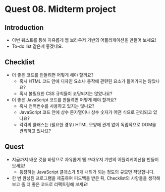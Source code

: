 # Quest 08. Midterm project


## Introduction
* 이번 퀘스트를 통해 자유롭게 웹 브라우저 기반의 어플리케이션을 만들어 보세요!
* To-do list 같은게 좋겠네요.

## Checklist
* 더 좋은 코드를 만들려면 어떻게 해야 할까요?
  * 혹시 HTML 코드 안에 디자인 요소나 동작에 관련된 요소가 들어가지는 않았나요?
  * 혹시 불필요한 CSS 규칙들이 코딩되지는 않았나요?
* 더 좋은 JavaScript 코드를 만들려면 어떻게 해야 할까요?
  * 혹시 전역변수를 사용하고 있지는 않나요?
  * JavaScript 코드 안에 상수 문자열이나 상수 숫자가 어떤 식으로 관리되고 있나요?
  * 각각의 클래스는 (필요한 경우) HTML 모양에 관계 없이 독립적으로 DOM을 관리하고 있나요?

## Quest
* 지금까지 배운 것을 바탕으로 자유롭게 웹 브라우저 기반의 어플리케이션을 만들어 보세요!
  * 등장하는 JavaScript 클래스가 5개 내외가 되는 정도의 규모면 적당합니다.
* 한 번 완성된 프로그램을 제출하여 피드백을 받은 뒤, Checklist의 사항들을 생각해 보고 좀 더 좋은 코드로 리팩토링해 보세요!

